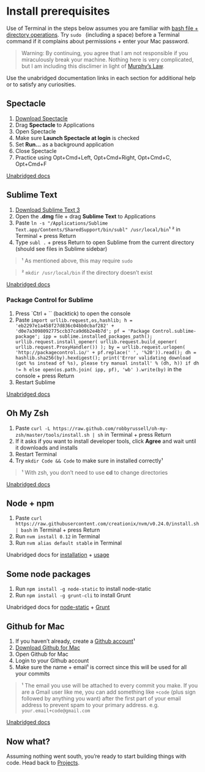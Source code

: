 # Install prerequisites

Use of Terminal in the steps below assumes you are familiar with [bash file + directory operations](http://overapi.com/linux). Try `sudo ` (including a space) before a Terminal command if it complains about permissions + enter your Mac password.

> Warning: By continuing, you agree that I am not responsible if you miraculously break your machine. Nothing here is very complicated, but I am including this disclimer in light of [Murphy’s Law](https://www.google.com/#q=murphy%27s+law).

Use the unabridged documentation links in each section for additional help or to satisfy any curiosities.

## Spectacle

1. [Download Spectacle](http://spectacleapp.com)
2. Drag **Spectacle** to Applications
3. Open Spectacle
4. Make sure **Launch Spectacle at login** is checked
5. Set **Run…** as a background application
6. Close Spectacle
7. Practice using Opt+Cmd+Left, Opt+Cmd+Right, Opt+Cmd+C, Opt+Cmd+F

[Unabridged docs](https://github.com/eczarny/spectacle#user-content-keyboard-shortcuts)

## Sublime Text

1. [Download Sublime Text 3](http://sublimetext.com/3)
2. Open the **.dmg** file + drag **Sublime Text** to Applications
3. Paste `ln -s "/Applications/Sublime Text.app/Contents/SharedSupport/bin/subl" /usr/local/bin`¹ ² in Terminal + press Return
4. Type `subl .` + press Return to open Sublime from the current directory (should see files in Sublime sidebar)

> ¹ As mentioned above, this may require `sudo`

> ² `mkdir /usr/local/bin` if the directory doesn’t exist

[Unabridged docs](http://docs.sublimetext.info/en/latest/index.html)

### Package Control for Sublime

1. Press `Ctrl + `` (backtick) to open the console
2. Paste `import urllib.request,os,hashlib; h = 'eb2297e1a458f27d836c04bb0cbaf282' + 'd0e7a3098092775ccb37ca9d6b2e4b7d'; pf = 'Package Control.sublime-package'; ipp = sublime.installed_packages_path(); urllib.request.install_opener( urllib.request.build_opener( urllib.request.ProxyHandler()) ); by = urllib.request.urlopen( 'http://packagecontrol.io/' + pf.replace(' ', '%20')).read(); dh = hashlib.sha256(by).hexdigest(); print('Error validating download (got %s instead of %s), please try manual install' % (dh, h)) if dh != h else open(os.path.join( ipp, pf), 'wb' ).write(by)` in the console + press Return
3. Restart Sublime

[Unabridged docs](https://packagecontrol.io/installation)

## Oh My Zsh

1. Paste `curl -L https://raw.github.com/robbyrussell/oh-my-zsh/master/tools/install.sh | sh` in Terminal + press Return
2. If it asks if you want to install developer tools, click **Agree** and wait until it downloads and installs
3. Restart Terminal
4. Try `mkdir Code && Code` to make sure in installed correctly¹

> ¹ With zsh, you don’t need to use **cd** to change directories

[Unabridged docs](https://github.com/robbyrussell/oh-my-zsh#user-content-getting-started)

## Node + npm

1. Paste `curl https://raw.githubusercontent.com/creationix/nvm/v0.24.0/install.sh | bash` in Terminal + press Return
2. Run `nvm install 0.12` in Terminal
3. Run `nvm alias default stable` in Terminal

Unabridged docs for [installation](https://github.com/creationix/nvm#user-content-installation) + [usage](https://github.com/creationix/nvm#user-content-usage)

## Some node packages

1. Run `npm install -g node-static` to install node-static
2. Run `npm install -g grunt-cli` to install Grunt

Unabridged docs for [node-static](https://github.com/cloudhead/node-static#user-content-node-static) + [Grunt](https://github.com/gruntjs/grunt-cli#user-content-grunt-cli-)

## Github for Mac

1. If you haven’t already, create a [Github account](https://github.com/join)¹
2. [Download Github for Mac](https://mac.github.com)
3. Open Github for Mac
4. Login to your Github account
5. Make sure the name + email¹ is correct since this will be used for all your commits

> ¹ The email you use will be attached to every commit you make. If you are a Gmail user like me, you can add something like `+code` (plus sign followed by anything you want) after the first part of your email address to prevent spam to your primary address. e.g. `your.email+code@gmail.com`

[Unabridged docs](https://mac.github.com/help.html)

## Now what?

Assuming nothing went south, you’re ready to start building things with code. Head back to [Projects](projects.md).